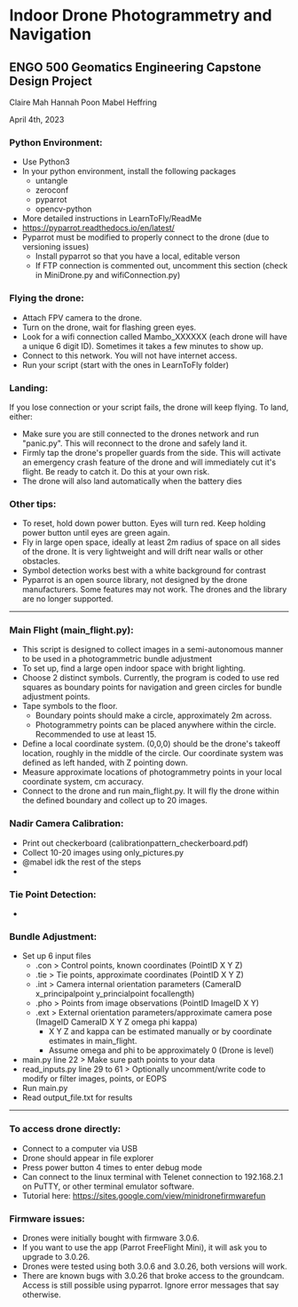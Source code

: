 # Indoor Drone Photogrammetry and Navigation
## ENGO 500 Geomatics Engineering Capstone Design Project

Claire Mah
Hannah Poon
Mabel Heffring

April 4th, 2023

### Python Environment: 
- Use Python3
- In your python environment, install the following packages
    - untangle
    - zeroconf
    - pyparrot
    - opencv-python
- More detailed instructions in LearnToFly/ReadMe
- https://pyparrot.readthedocs.io/en/latest/ 
- Pyparrot must be modified to properly connect to the drone (due to versioning issues)
    - Install pyparrot so that you have a local, editable verson
    - If FTP connection is commented out, uncomment this section (check in MiniDrone.py and wifiConnection.py)

### Flying the drone:
- Attach FPV camera to the drone. 
- Turn on the drone, wait for flashing green eyes.
- Look for a wifi connection called Mambo_XXXXXX (each drone will have a unique 6 digit ID). Sometimes it takes a few minutes to show up. 
- Connect to this network. You will not have internet access. 
- Run your script (start with the ones in LearnToFly folder)

### Landing:
If you lose connection or your script fails, the drone will keep flying. To land, either:
- Make sure you are still connected to the drones network and run "panic.py". This will reconnect to the drone and safely land it. 
- Firmly tap the drone's propeller guards from the side. This will activate an emergency crash feature of the drone and will immediately cut it's flight. Be ready to catch it. Do this at your own risk. 
- The drone will also land automatically when the battery dies 

### Other tips: 
- To reset, hold down power button. Eyes will turn red. Keep holding power button until eyes are green again. 
- Fly in large open space, ideally at least 2m radius of space on all sides of the drone. It is very lightweight and will drift near walls or other obstacles. 
- Symbol detection works best with a white background for contrast
- Pyparrot is an open source library, not designed by the drone manufacturers. Some features may not work. The drones and the library are no longer supported. 


---- 

### Main Flight (main_flight.py):
- This script is designed to collect images in a semi-autonomous manner to be used in a photogrammetric bundle adjustment
- To set up, find a large open indoor space with bright lighting. 
- Choose 2 distinct symbols. Currently, the program is coded to use red squares as boundary points for navigation and green circles for bundle adjustment points. 
- Tape symbols to the floor. 
    - Boundary points should make a circle, approximately 2m across. 
    - Photogrammetry points can be placed anywhere within the circle. Recommended to use at least 15. 
- Define a local coordinate system. (0,0,0) should be the drone's takeoff location, roughly in the middle of the circle. Our coordinate system was defined as left handed, with Z pointing down. 
- Measure approximate locations of photogrammetry points in your local coordinate system, cm accuracy. 
- Connect to the drone and run main_flight.py. It will fly the drone within the defined boundary and collect up to 20 images. 

### Nadir Camera Calibration:
- Print out checkerboard (calibrationpattern_checkerboard.pdf)
- Collect 10-20 images using only_pictures.py
- @mabel idk the rest of the steps 
- 

### Tie Point Detection:
- 

### Bundle Adjustment:
- Set up 6 input files
    - .con > Control points, known coordinates (PointID X Y Z)
    - .tie > Tie points, approximate coordinates (PointID X Y Z)
    - .int > Camera internal orientation parameters (CameraID x_principalpoint y_princialpoint focallength)
    - .pho > Points from image observations (PointID ImageID X Y)
    - .ext > External orientation parameters/approximate camera pose (ImageID CameraID X Y Z omega phi kappa)
        - X Y Z and kappa can be estimated manually or by coordinate estimates in main_flight. 
        - Assume omega and phi to be approximately 0 (Drone is level)
- main.py line 22 > Make sure path points to your data
- read_inputs.py line 29 to 61 > Optionally uncomment/write code to modify or filter images, points, or EOPS
- Run main.py
- Read output_file.txt for results 


----- 

### To access drone directly:
- Connect to a computer via USB
- Drone should appear in file explorer
- Press power button 4 times to enter debug mode
- Can connect to the linux terminal with Telenet connection to 192.168.2.1 on PuTTY, or other terminal emulator software. 
- Tutorial here: https://sites.google.com/view/minidronefirmwarefun 

### Firmware issues:
- Drones were initially bought with firmware 3.0.6. 
- If you want to use the app (Parrot FreeFlight Mini), it will ask you to upgrade to 3.0.26. 
- Drones were tested using both 3.0.6 and 3.0.26, both versions will work. 
- There are known bugs with 3.0.26 that broke access to the groundcam. Access is still possible using pyparrot. Ignore error messages that say otherwise. 